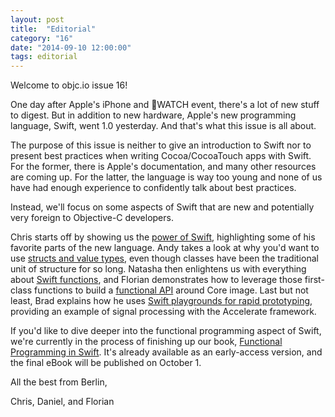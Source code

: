 ```yaml
---
layout: post
title:  "Editorial"
category: "16"
date: "2014-09-10 12:00:00"
tags: editorial
---
```


Welcome to objc.io issue 16!

One day after Apple's iPhone and WATCH event, there's a lot of new stuff to digest. But in addition to new hardware, Apple's new programming language, Swift, went 1.0 yesterday. And that's what this issue is all about.

The purpose of this issue is neither to give an introduction to Swift nor to present best practices when writing Cocoa/CocoaTouch apps with Swift. For the former, there is Apple's documentation, and many other resources are coming up. For the latter, the language is way too young and none of us have had enough experience to confidently talk about best practices.

Instead, we'll focus on some aspects of Swift that are new and potentially very foreign to Objective-C developers. 

Chris starts off by showing us the [power of Swift](/issue-16/power-of-swift.html), highlighting some of his favorite parts of the new language. Andy takes a look at why you'd want to use [structs and value types](/issue-16/swift-classes-vs-structs.html), even though classes have been the traditional unit of structure for so long. Natasha then enlightens us with everything about [Swift functions](/issue-16/swift-functions.html), and Florian demonstrates how to leverage those first-class functions to build a [functional API](/issue-16/functional-swift-apis.html) around Core image. Last but not least, Brad explains how he uses [Swift playgrounds for rapid prototyping](/issue-16/rapid-prototyping-in-swift-playgrounds.md), providing an example of signal processing with the Accelerate framework. 

If you'd like to dive deeper into the functional programming aspect of Swift, we're currently in the process of finishing up our book, [Functional Programming in Swift](/books). It's already available as an early-access version, and the final eBook will be published on October 1.
 
All the best from Berlin,

Chris, Daniel, and Florian
